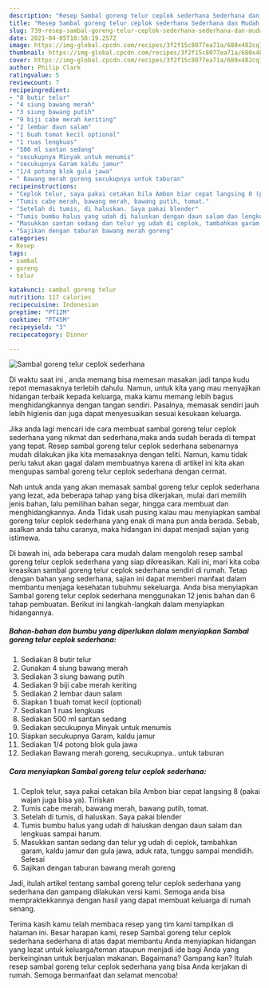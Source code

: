 ```yaml
---
description: "Resep Sambal goreng telur ceplok sederhana Sederhana dan Mudah Dibuat"
title: "Resep Sambal goreng telur ceplok sederhana Sederhana dan Mudah Dibuat"
slug: 739-resep-sambal-goreng-telur-ceplok-sederhana-sederhana-dan-mudah-dibuat
date: 2021-04-05T10:58:19.257Z
image: https://img-global.cpcdn.com/recipes/3f2f15c8077ea71a/680x482cq70/sambal-goreng-telur-ceplok-sederhana-foto-resep-utama.jpg
thumbnail: https://img-global.cpcdn.com/recipes/3f2f15c8077ea71a/680x482cq70/sambal-goreng-telur-ceplok-sederhana-foto-resep-utama.jpg
cover: https://img-global.cpcdn.com/recipes/3f2f15c8077ea71a/680x482cq70/sambal-goreng-telur-ceplok-sederhana-foto-resep-utama.jpg
author: Philip Clark
ratingvalue: 5
reviewcount: 7
recipeingredient:
- "8 butir telur"
- "4 siung bawang merah"
- "3 siung bawang putih"
- "9 biji cabe merah keriting"
- "2 lembar daun salam"
- "1 buah tomat kecil optional"
- "1 ruas lengkuas"
- "500 ml santan sedang"
- "secukupnya Minyak untuk menumis"
- "secukupnya Garam kaldu jamur"
- "1/4 potong blok gula jawa"
- " Bawang merah goreng secukupnya untuk taburan"
recipeinstructions:
- "Ceplok telur, saya pakai cetakan bila Ambon biar cepat langsing 8 (pakai wajan juga bisa ya). Tiriskan"
- "Tumis cabe merah, bawang merah, bawang putih, tomat."
- "Setelah di tumis, di haluskan. Saya pakai blender"
- "Tumis bumbu halus yang udah di haluskan dengan daun salam dan lengkuas sampai harum."
- "Masukkan santan sedang dan telur yg udah di ceplok, tambahkan garam, kaldu jamur dan gula jawa, aduk rata, tunggu sampai mendidih. Selesai"
- "Sajikan dengan taburan bawang merah goreng"
categories:
- Resep
tags:
- sambal
- goreng
- telur

katakunci: sambal goreng telur 
nutrition: 117 calories
recipecuisine: Indonesian
preptime: "PT12M"
cooktime: "PT45M"
recipeyield: "3"
recipecategory: Dinner

---
```



![Sambal goreng telur ceplok sederhana](https://img-global.cpcdn.com/recipes/3f2f15c8077ea71a/680x482cq70/sambal-goreng-telur-ceplok-sederhana-foto-resep-utama.jpg)

Di waktu  saat ini , anda memang bisa memesan masakan jadi tanpa kudu repot memasaknya terlebih dahulu. Namun, untuk kita yang mau menyajikan hidangan terbaik kepada keluarga, maka kamu memang lebih bagus menghidangkannya dengan tangan sendiri. Pasalnya, memasak sendiri jauh lebih higienis dan juga dapat menyesuaikan sesuai kesukaan keluarga.

Jika anda lagi mencari ide cara membuat sambal goreng telur ceplok sederhana yang nikmat dan sederhana,maka anda sudah berada di tempat yang tepat. Resep sambal goreng telur ceplok sederhana  sebenarnya mudah dilakukan jika kita memasaknya dengan teliti. Namun, kamu tidak perlu takut akan gagal dalam membuatnya 
karena di artikel ini kita akan mengupas sambal goreng telur ceplok sederhana dengan cermat.  



Nah untuk anda yang akan memasak sambal goreng telur ceplok sederhana yang lezat, ada beberapa tahap yang bisa dikerjakan, mulai dari memilih jenis bahan, lalu pemilihan bahan segar, hingga cara membuat dan menghidangkannya. Anda Tidak usah pusing kalau mau menyiapkan sambal goreng telur ceplok sederhana yang enak di mana pun anda berada. Sebab, asalkan anda  tahu caranya, maka hidangan ini dapat menjadi sajian yang istimewa.

Di bawah ini, ada beberapa cara mudah dalam mengolah resep sambal goreng telur ceplok sederhana yang siap dikreasikan. Kali ini, mari kita coba kreasikan sambal goreng telur ceplok sederhana sendiri di rumah. Tetap dengan bahan yang sederhana, sajian ini dapat memberi manfaat dalam membantu menjaga kesehatan tubuhmu sekeluarga. Anda bisa menyiapkan Sambal goreng telur ceplok sederhana menggunakan 12 jenis bahan dan 6 tahap pembuatan. Berikut ini langkah-langkah dalam menyiapkan hidangannya.

<!--inarticleads1-->

##### Bahan-bahan dan bumbu yang diperlukan dalam menyiapkan Sambal goreng telur ceplok sederhana:

1. Sediakan 8 butir telur
1. Gunakan 4 siung bawang merah
1. Sediakan 3 siung bawang putih
1. Sediakan 9 biji cabe merah keriting
1. Sediakan 2 lembar daun salam
1. Siapkan 1 buah tomat kecil (optional)
1. Sediakan 1 ruas lengkuas
1. Sediakan 500 ml santan sedang
1. Sediakan secukupnya Minyak untuk menumis
1. Siapkan secukupnya Garam, kaldu jamur
1. Sediakan 1/4 potong blok gula jawa
1. Sediakan  Bawang merah goreng, secukupnya.. untuk taburan




<!--inarticleads2-->

##### Cara menyiapkan Sambal goreng telur ceplok sederhana:

1. Ceplok telur, saya pakai cetakan bila Ambon biar cepat langsing 8 (pakai wajan juga bisa ya). Tiriskan
1. Tumis cabe merah, bawang merah, bawang putih, tomat.
1. Setelah di tumis, di haluskan. Saya pakai blender
1. Tumis bumbu halus yang udah di haluskan dengan daun salam dan lengkuas sampai harum.
1. Masukkan santan sedang dan telur yg udah di ceplok, tambahkan garam, kaldu jamur dan gula jawa, aduk rata, tunggu sampai mendidih. Selesai
1. Sajikan dengan taburan bawang merah goreng




Jadi, itulah artikel tentang  sambal goreng telur ceplok sederhana  yang sederhana dan gampang dilakukan versi kami. Semoga anda bisa mempraktekkannya dengan hasil yang dapat membuat keluarga di rumah senang. 

Terima kasih kamu telah membaca resep yang tim kami tampilkan di halaman ini. Besar harapan kami, resep  Sambal goreng telur ceplok sederhana sederhana di atas dapat membantu Anda menyiapkan hidangan yang lezat untuk keluarga/teman ataupun menjadi ide bagi Anda yang berkeinginan untuk berjualan makanan. Bagaimana? Gampang kan? Itulah resep sambal goreng telur ceplok sederhana yang bisa Anda kerjakan di rumah. Semoga bermanfaat dan selamat mencoba!

